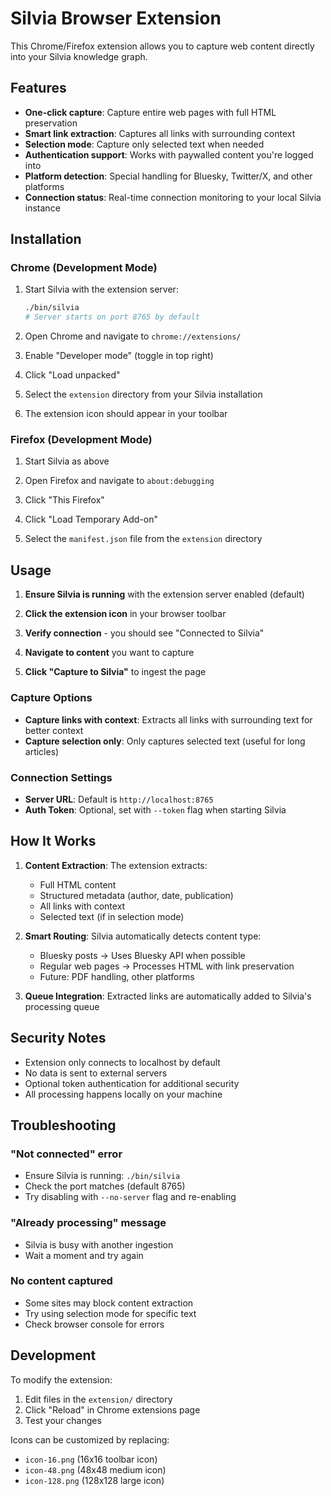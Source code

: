 # Silvia Browser Extension

This Chrome/Firefox extension allows you to capture web content directly into your Silvia knowledge graph.

## Features

- **One-click capture**: Capture entire web pages with full HTML preservation
- **Smart link extraction**: Captures all links with surrounding context
- **Selection mode**: Capture only selected text when needed
- **Authentication support**: Works with paywalled content you're logged into
- **Platform detection**: Special handling for Bluesky, Twitter/X, and other platforms
- **Connection status**: Real-time connection monitoring to your local Silvia instance

## Installation

### Chrome (Development Mode)

1. Start Silvia with the extension server:
   ```bash
   ./bin/silvia
   # Server starts on port 8765 by default
   ```

2. Open Chrome and navigate to `chrome://extensions/`

3. Enable "Developer mode" (toggle in top right)

4. Click "Load unpacked"

5. Select the `extension` directory from your Silvia installation

6. The extension icon should appear in your toolbar

### Firefox (Development Mode)

1. Start Silvia as above

2. Open Firefox and navigate to `about:debugging`

3. Click "This Firefox"

4. Click "Load Temporary Add-on"

5. Select the `manifest.json` file from the `extension` directory

## Usage

1. **Ensure Silvia is running** with the extension server enabled (default)

2. **Click the extension icon** in your browser toolbar

3. **Verify connection** - you should see "Connected to Silvia"

4. **Navigate to content** you want to capture

5. **Click "Capture to Silvia"** to ingest the page

### Capture Options

- **Capture links with context**: Extracts all links with surrounding text for better context
- **Capture selection only**: Only captures selected text (useful for long articles)

### Connection Settings

- **Server URL**: Default is `http://localhost:8765`
- **Auth Token**: Optional, set with `--token` flag when starting Silvia

## How It Works

1. **Content Extraction**: The extension extracts:
   - Full HTML content
   - Structured metadata (author, date, publication)
   - All links with context
   - Selected text (if in selection mode)

2. **Smart Routing**: Silvia automatically detects content type:
   - Bluesky posts → Uses Bluesky API when possible
   - Regular web pages → Processes HTML with link preservation
   - Future: PDF handling, other platforms

3. **Queue Integration**: Extracted links are automatically added to Silvia's processing queue

## Security Notes

- Extension only connects to localhost by default
- No data is sent to external servers
- Optional token authentication for additional security
- All processing happens locally on your machine

## Troubleshooting

### "Not connected" error
- Ensure Silvia is running: `./bin/silvia`
- Check the port matches (default 8765)
- Try disabling with `--no-server` flag and re-enabling

### "Already processing" message
- Silvia is busy with another ingestion
- Wait a moment and try again

### No content captured
- Some sites may block content extraction
- Try using selection mode for specific text
- Check browser console for errors

## Development

To modify the extension:

1. Edit files in the `extension/` directory
2. Click "Reload" in Chrome extensions page
3. Test your changes

Icons can be customized by replacing:
- `icon-16.png` (16x16 toolbar icon)
- `icon-48.png` (48x48 medium icon)  
- `icon-128.png` (128x128 large icon)